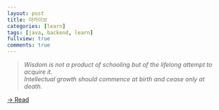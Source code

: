 ```yaml
---
layout: post
title: 아카이브
categories: [learn]
tags: [java, backend, learn]
fullview: true
comments: true
---
```


> <cite><i>Wisdom is not a product of schooling but of the lifelong attempt to acquire it.</i></cite><br>
> <cite><i>Intellectual growth should commence at birth and cease only at death.</i></cite>

<a class="btn btn-sm btn-default" href="https://jnuho.github.io/learn">→ Read</a>
